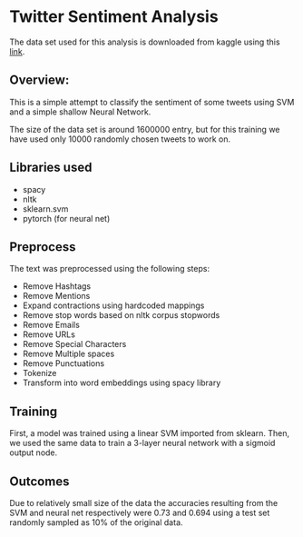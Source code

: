 # Twitter Sentiment Analysis

The data set used for this analysis is downloaded from kaggle using this [link](https://www.kaggle.com/kazanova/sentiment140).


## Overview:

This is a simple attempt to classify the sentiment of some tweets using SVM and a simple shallow Neural Network.

The size of the data set is around 1600000 entry, but for this training we have used only 10000 randomly chosen tweets to work on.

## Libraries used

* spacy
* nltk
* sklearn.svm
* pytorch (for neural net)

## Preprocess

The text was preprocessed using the following steps:

* Remove Hashtags
* Remove Mentions
* Expand contractions using hardcoded mappings
* Remove stop words based on nltk corpus stopwords
* Remove Emails
* Remove URLs
* Remove Special Characters
* Remove Multiple spaces
* Remove Punctuations
* Tokenize
* Transform into word embeddings using spacy library


## Training


First, a model was trained using a linear SVM imported from sklearn. Then, we used the same data to train a 3-layer neural network with a sigmoid output node.


## Outcomes

Due to relatively small size of the data the accuracies resulting from the SVM and neural net respectively were 0.73 and 0.694 using a test set randomly sampled as 10% of the original data.
